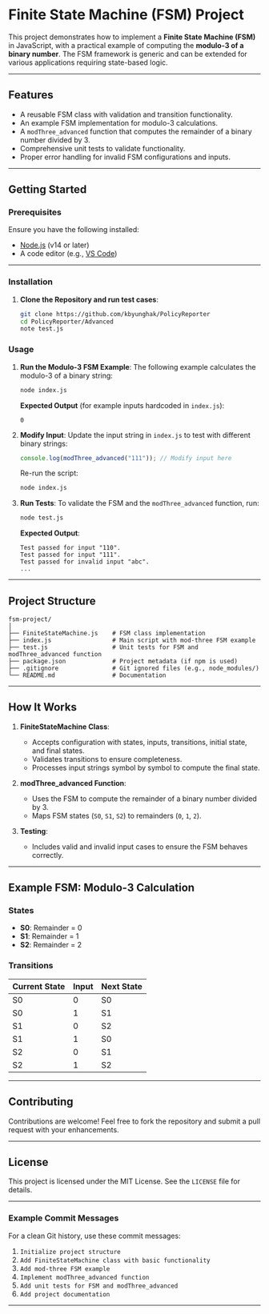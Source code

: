# Finite State Machine (FSM) Project

This project demonstrates how to implement a **Finite State Machine (FSM)** in JavaScript, with a practical example of computing the **modulo-3 of a binary number**. The FSM framework is generic and can be extended for various applications requiring state-based logic.

---

## Features
- A reusable FSM class with validation and transition functionality.
- An example FSM implementation for modulo-3 calculations.
- A `modThree_advanced` function that computes the remainder of a binary number divided by 3.
- Comprehensive unit tests to validate functionality.
- Proper error handling for invalid FSM configurations and inputs.

---

## Getting Started

### Prerequisites
Ensure you have the following installed:
- [Node.js](https://nodejs.org) (v14 or later)
- A code editor (e.g., [VS Code](https://code.visualstudio.com/))

---

### Installation

1. **Clone the Repository and run test cases**:
   ```bash
   git clone https://github.com/kbyunghak/PolicyReporter
   cd PolicyReporter/Advanced
   note test.js
   ```

### Usage

1. **Run the Modulo-3 FSM Example**:
   The following example calculates the modulo-3 of a binary string:
   ```bash
   node index.js
   ```

   **Expected Output** (for example inputs hardcoded in `index.js`):
   ```
   0
   ```

2. **Modify Input**:
   Update the input string in `index.js` to test with different binary strings:
   ```javascript
   console.log(modThree_advanced("111")); // Modify input here
   ```

   Re-run the script:
   ```bash
   node index.js
   ```

3. **Run Tests**:
   To validate the FSM and the `modThree_advanced` function, run:
   ```bash
   node test.js
   ```

   **Expected Output**:
   ```
   Test passed for input "110".
   Test passed for input "111".
   Test passed for invalid input "abc".
   ...
   ```

---

## Project Structure

```
fsm-project/
│
├── FiniteStateMachine.js    # FSM class implementation
├── index.js                 # Main script with mod-three FSM example
├── test.js                  # Unit tests for FSM and modThree_advanced function
├── package.json             # Project metadata (if npm is used)
├── .gitignore               # Git ignored files (e.g., node_modules/)
└── README.md                # Documentation
```

---

## How It Works

1. **FiniteStateMachine Class**:
   - Accepts configuration with states, inputs, transitions, initial state, and final states.
   - Validates transitions to ensure completeness.
   - Processes input strings symbol by symbol to compute the final state.

2. **modThree_advanced Function**:
   - Uses the FSM to compute the remainder of a binary number divided by 3.
   - Maps FSM states (`S0`, `S1`, `S2`) to remainders (`0`, `1`, `2`).

3. **Testing**:
   - Includes valid and invalid input cases to ensure the FSM behaves correctly.

---

## Example FSM: Modulo-3 Calculation

### States
- **S0**: Remainder = 0
- **S1**: Remainder = 1
- **S2**: Remainder = 2

### Transitions
| Current State | Input | Next State |
|---------------|-------|------------|
| S0            | 0     | S0         |
| S0            | 1     | S1         |
| S1            | 0     | S2         |
| S1            | 1     | S0         |
| S2            | 0     | S1         |
| S2            | 1     | S2         |

---

## Contributing
Contributions are welcome! Feel free to fork the repository and submit a pull request with your enhancements.

---

## License
This project is licensed under the MIT License. See the `LICENSE` file for details.

---

### Example Commit Messages
For a clean Git history, use these commit messages:
1. `Initialize project structure`
2. `Add FiniteStateMachine class with basic functionality`
3. `Add mod-three FSM example`
4. `Implement modThree_advanced function`
5. `Add unit tests for FSM and modThree_advanced`
6. `Add project documentation`

---

